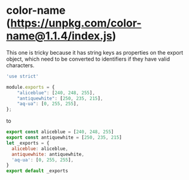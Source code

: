 # color-name (https://unpkg.com/color-name@1.1.4/index.js)

This one is tricky because it has string keys as properties on the export object, which need to be converted to identifiers if they have valid characters.

<!-- prettier-ignore -->
```js
'use strict'

module.exports = {
	"aliceblue": [240, 248, 255],
	"antiquewhite": [250, 235, 215],
	"aq-ua": [0, 255, 255],
};
```

to

```js
export const aliceblue = [240, 248, 255]
export const antiquewhite = [250, 235, 215]
let _exports = {
  aliceblue: aliceblue,
  antiquewhite: antiquewhite,
  'aq-ua': [0, 255, 255],
}
export default _exports
```
